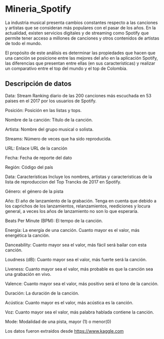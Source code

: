 # Mineria_Spotify

La industria musical presenta cambios constantes respecto a las canciones y artistas que se consideran más populares con el pasar de los años. En la actualidad, existen servicios digitales y de streaming como Spotify que permite tener acceso a millones de canciones y otros contenidos de artistas de todo el mundo.

El propósito de este análisis es determinar las propiedades que hacen que una canción se posicione entre las mejores del año en la aplicación Spotify, las diferencias que presentan entre ellas (en sus características) y realizar un comparativo entre el top del mundo y el top de Colombia.

## Descripción de datos

Data: Stream
Ranking diario de las 200 canciones más escuchada en 53 paises en el 2017 por los usuarios de Spotify.

Posición: Posición en las listas y tops.

Nombre de la canción: Título de la canción.

Artista: Nombre del grupo musical o solista.

Streams: Número de veces que ha sido reproducida.

URL: Enlace URL de la canción

Fecha: Fecha de reporte del dato

Región: Código del país

Data: Características
Incluye los nombres, artistas y caracteristicas de la lista de reproduccion del Top Trancks de 2017 en Spotify.

Género: el género de la pista

Año: El año de lanzamiento de la grabación. Tenga en cuenta que debido a los caprichos de los lanzamientos, relanzamientos, reediciones y locura general, a veces los años de lanzamiento no son lo que esperaría.

Beats Per Minute (BPM): El tempo de la canción.

Energía: La energía de una canción. Cuanto mayor es el valor, más energética la canción.

Danceability: Cuanto mayor sea el valor, más fácil será bailar con esta canción.

Loudness (dB): Cuanto mayor sea el valor, más fuerte será la canción.

Liveness: Cuanto mayor sea el valor, más probable es que la canción sea una grabación en vivo.

Valence: Cuanto mayor sea el valor, más positivo será el tono de la canción.

Duración: La duración de la canción.

Acústica: Cuanto mayor es el valor, más acústica es la canción.

Voz: Cuanto mayor sea el valor, más palabra hablada contiene la canción.

Mode: Modalidad de una pista, mayor (1) o menor(0)


Los datos fueron extraidos desde https://www.kaggle.com
